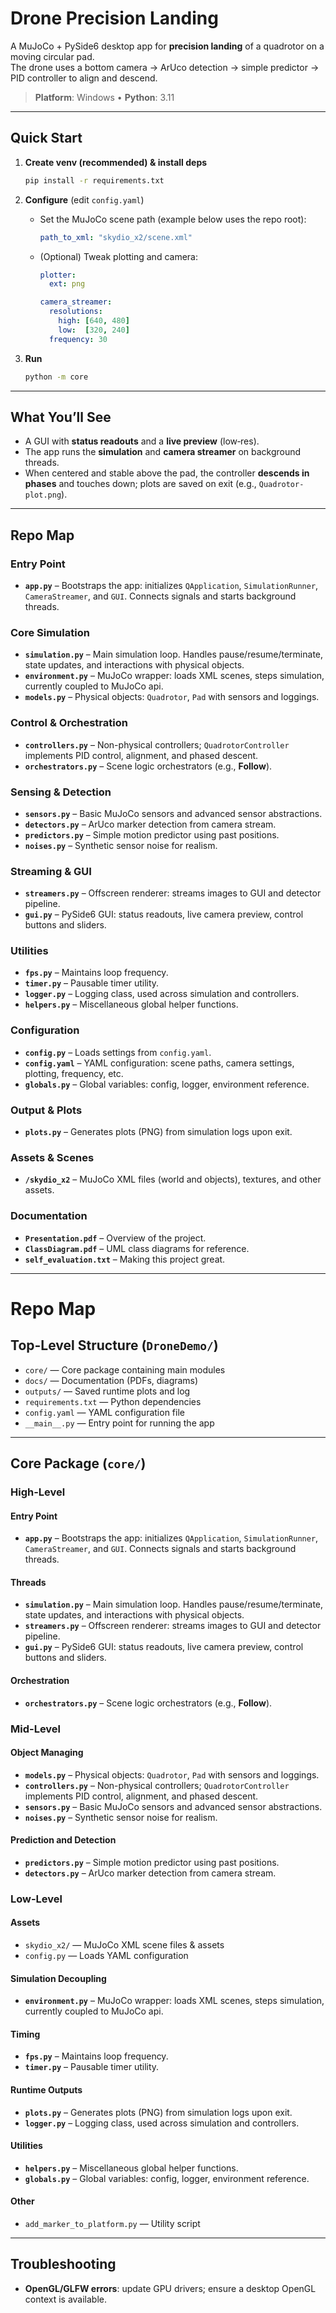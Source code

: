 # Drone Precision Landing

A MuJoCo + PySide6 desktop app for **precision landing** of a quadrotor on a moving circular pad.  
The drone uses a bottom camera → ArUco detection → simple predictor → PID controller to align and descend.

> **Platform**: Windows • **Python**: 3.11

---

## Quick Start

1. **Create venv (recommended) & install deps**
   ```bash
   pip install -r requirements.txt
   ```

2. **Configure** (edit `config.yaml`)
   - Set the MuJoCo scene path (example below uses the repo root):
     ```yaml
     path_to_xml: "skydio_x2/scene.xml"
     ```
   - (Optional) Tweak plotting and camera:
     ```yaml
     plotter:
       ext: png
     
     camera_streamer:
       resolutions:
         high: [640, 480]
         low:  [320, 240]
       frequency: 30
     ```
     
3. **Run**
   ```bash
   python -m core
   ```

---

## What You’ll See

- A GUI with **status readouts** and a **live preview** (low‑res).  
- The app runs the **simulation** and **camera streamer** on background threads.  
- When centered and stable above the pad, the controller **descends in phases** and touches down; plots are saved on exit (e.g., `Quadrotor-plot.png`).

---

## Repo Map

### Entry Point
- **`app.py`** – Bootstraps the app: initializes `QApplication`, `SimulationRunner`, `CameraStreamer`, and `GUI`. Connects signals and starts background threads.

### Core Simulation
- **`simulation.py`** – Main simulation loop. Handles pause/resume/terminate, state updates, and interactions with physical objects.
- **`environment.py`** – MuJoCo wrapper: loads XML scenes, steps simulation, currently coupled to MuJoCo api.
- **`models.py`** – Physical objects: `Quadrotor`, `Pad` with sensors and loggings.

### Control & Orchestration
- **`controllers.py`** – Non-physical controllers; `QuadrotorController` implements PID control, alignment, and phased descent.
- **`orchestrators.py`** – Scene logic orchestrators (e.g., **Follow**).

### Sensing & Detection
- **`sensors.py`** – Basic MuJoCo sensors and advanced sensor abstractions.
- **`detectors.py`** – ArUco marker detection from camera stream.
- **`predictors.py`** – Simple motion predictor using past positions.
- **`noises.py`** – Synthetic sensor noise for realism.

### Streaming & GUI
- **`streamers.py`** – Offscreen renderer: streams images to GUI and detector pipeline.
- **`gui.py`** – PySide6 GUI: status readouts, live camera preview, control buttons and sliders.

### Utilities
- **`fps.py`** – Maintains loop frequency.
- **`timer.py`** – Pausable timer utility.
- **`logger.py`** – Logging class, used across simulation and controllers.
- **`helpers.py`** – Miscellaneous global helper functions.

### Configuration
- **`config.py`** – Loads settings from `config.yaml`.
- **`config.yaml`** – YAML configuration: scene paths, camera settings, plotting, frequency, etc.
- **`globals.py`** – Global variables: config, logger, environment reference.

### Output & Plots
- **`plots.py`** – Generates plots (PNG) from simulation logs upon exit.

### Assets & Scenes
- **`/skydio_x2`** – MuJoCo XML files (world and objects), textures, and other assets.

### Documentation
- **`Presentation.pdf`** – Overview of the project.
- **`ClassDiagram.pdf`** – UML class diagrams for reference.
- **`self_evaluation.txt`** – Making this project great.

---

# Repo Map


## Top-Level Structure (`DroneDemo/`)

- `core/` — Core package containing main modules
- `docs/` — Documentation (PDFs, diagrams)
- `outputs/` — Saved runtime plots and log
- `requirements.txt` — Python dependencies
- `config.yaml` — YAML configuration file
- `__main__.py` — Entry point for running the app

---

## Core Package (`core/`)

### High-Level

#### Entry Point
- **`app.py`** – Bootstraps the app: initializes `QApplication`, `SimulationRunner`, `CameraStreamer`, and `GUI`. Connects signals and starts background threads.

#### Threads
- **`simulation.py`** – Main simulation loop. Handles pause/resume/terminate, state updates, and interactions with physical objects.
- **`streamers.py`** – Offscreen renderer: streams images to GUI and detector pipeline.
- **`gui.py`** – PySide6 GUI: status readouts, live camera preview, control buttons and sliders.

#### Orchestration
- **`orchestrators.py`** – Scene logic orchestrators (e.g., **Follow**).

### Mid-Level

#### Object Managing
- **`models.py`** – Physical objects: `Quadrotor`, `Pad` with sensors and loggings.
- **`controllers.py`** – Non-physical controllers; `QuadrotorController` implements PID control, alignment, and phased descent.
- **`sensors.py`** – Basic MuJoCo sensors and advanced sensor abstractions.
- **`noises.py`** – Synthetic sensor noise for realism.

#### Prediction and Detection
- **`predictors.py`** – Simple motion predictor using past positions.
- **`detectors.py`** – ArUco marker detection from camera stream.

### Low-Level

#### Assets
- `skydio_x2/` — MuJoCo XML scene files & assets
- `config.py` — Loads YAML configuration

#### Simulation Decoupling
- **`environment.py`** – MuJoCo wrapper: loads XML scenes, steps simulation, currently coupled to MuJoCo api.

#### Timing
- **`fps.py`** – Maintains loop frequency.
- **`timer.py`** – Pausable timer utility.

#### Runtime Outputs
- **`plots.py`** – Generates plots (PNG) from simulation logs upon exit.
- **`logger.py`** – Logging class, used across simulation and controllers.

#### Utilities
- **`helpers.py`** – Miscellaneous global helper functions.
- **`globals.py`** – Global variables: config, logger, environment reference.

#### Other
- `add_marker_to_platform.py` — Utility script
---

## Troubleshooting

- **OpenGL/GLFW errors**: update GPU drivers; ensure a desktop OpenGL context is available.
